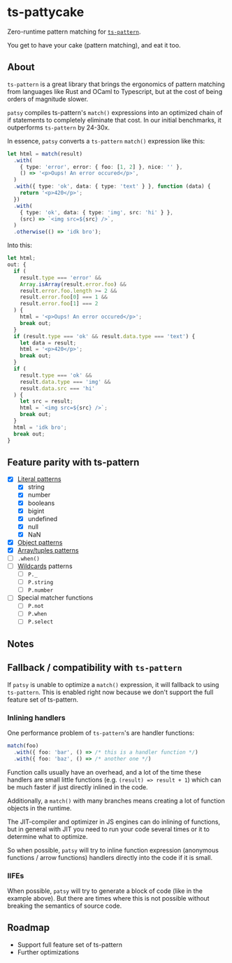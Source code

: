 # ts-pattycake

Zero-runtime pattern matching for [`ts-pattern`](https://github.com/gvergnaud/ts-pattern).

You get to have your cake (pattern matching), and eat it too.

## About

`ts-pattern` is a great library that brings the ergonomics of pattern matching from languages like Rust and OCaml to Typescript, but at the cost of being orders of magnitude slower.

`patsy` compiles ts-pattern's `match()` expressions into an optimized chain of if statements to completely eliminate that cost. In our initial benchmarks, it outperforms `ts-pattern` by 24-30x.

In essence, `patsy` converts a `ts-pattern` `match()` expression like this:

```typescript
let html = match(result)
  .with(
    { type: 'error', error: { foo: [1, 2] }, nice: '' },
    () => '<p>Oups! An error occured</p>',
  )
  .with({ type: 'ok', data: { type: 'text' } }, function (data) {
    return '<p>420</p>';
  })
  .with(
    { type: 'ok', data: { type: 'img', src: 'hi' } },
    (src) => `<img src=${src} />`,
  )
  .otherwise(() => 'idk bro');
```

Into this:

```typescript
let html;
out: {
  if (
    result.type === 'error' &&
    Array.isArray(result.error.foo) &&
    result.error.foo.length >= 2 &&
    result.error.foo[0] === 1 &&
    result.error.foo[1] === 2
  ) {
    html = '<p>Oups! An error occured</p>';
    break out;
  }
  if (result.type === 'ok' && result.data.type === 'text') {
    let data = result;
    html = '<p>420</p>';
    break out;
  }
  if (
    result.type === 'ok' &&
    result.data.type === 'img' &&
    result.data.src === 'hi'
  ) {
    let src = result;
    html = `<img src=${src} />`;
    break out;
  }
  html = 'idk bro';
  break out;
}
```

## Feature parity with ts-pattern

- [x] [Literal patterns](https://github.com/gvergnaud/ts-pattern#literals)
  - [x] string
  - [x] number
  - [x] booleans
  - [x] bigint
  - [x] undefined
  - [x] null
  - [x] NaN
- [x] [Object patterns](https://github.com/gvergnaud/ts-pattern#objects)
- [x] [Array/tuples patterns](https://github.com/gvergnaud/ts-pattern#tuples-arrays)
- [ ] `.when()`
- [ ] [Wildcards](https://github.com/gvergnaud/ts-pattern#wildcards) patterns
  - [ ] `P._`
  - [ ] `P.string`
  - [ ] `P.number`
- [ ] Special matcher functions
  - [ ] `P.not`
  - [ ] `P.when`
  - [ ] `P.select`

## Notes

## Fallback / compatibility with `ts-pattern`

If `patsy` is unable to optimize a `match()` expression, it will fallback to using `ts-pattern`. This is enabled right now because we don't support the full feature set of ts-pattern.

### Inlining handlers

One performance problem of `ts-pattern`'s are handler functions:

```typescript
match(foo)
  .with({ foo: 'bar', () => /* this is a handler function */)
  .with({ foo: 'baz', () => /* another one */)
```

Function calls usually have an overhead, and a lot of the time these handlers are small little functions (e.g. `(result) => result + 1`) which can be much faster if just directly inlined in the code.

Additionally, a `match()` with many branches means creating a lot of function objects in the runtime.

The JIT-compiler and optimizer in JS engines can do inlining of functions, but in general with JIT you need to run your code several times or it to determine what to optimize.

So when possible, `patsy` will try to inline function expression (anonymous functions / arrow functions) handlers directly into the code if it is small.

### IIFEs

When possible, `patsy` will try to generate a block of code (like in the example above). But there are times where this is not possible without breaking the semantics of source code.

## Roadmap

- Support full feature set of ts-pattern
- Further optimizations
